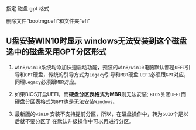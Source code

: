 指定 磁盘 gpt 格式


删除文件“bootmgr.efi”和文件夹“efi”

## U盘安装WIN10时显示 windows无法安装到这个磁盘 选中的磁盘采用GPT分区形式 

1. `win8/win10`系统均添加快速启动功能，预装的`win8/win10`电脑默认都是`UEFI`引导和`GPT`硬盘，传统的引导方式为`Legacy`引导和`MBR`硬盘
    `UEFI`必须跟`GPT`对应，同理`Legacy`必须跟`MBR`对应。
    
2. 如果BIOS开启UEFI，而**硬盘分区表格式为MBR**则无法安装;
    `BIOS`关闭`UEFI`而硬盘分区表格式为`GPT`也是无法安装`Windows。`

3. 最新版的`win10` 安装不支持提前分区，所以，在磁盘操作中，转为`GUID`个是以后就不要分区了
    在默认升级操作中可以再进行分区。